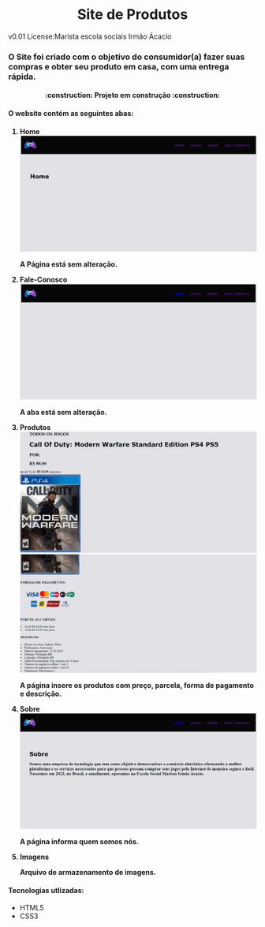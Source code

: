 <h1 align="center">Site de Produtos</h1>
<p>v0.01 License:Marista escola sociais Irmão Ácacio</p>
<h3>O Site foi criado com o objetivo do consumidor(a) fazer suas compras e obter seu produto em casa, com uma entrega rápida.</h3>
<h4 align="center"> :construction: Projeto em construção :construction:</h4>
<h4>O website contém as seguintes abas:<h4>
<ol>
<li>Home</li>
<img src=Imagenss/Captura%20de%20tela%202023-08-22%20092306.png>
<p> A Página está sem alteração.</p>
<li>Fale-Conosco</li>
<img src=Imagenss/Captura%20de%20tela%202023-08-25%20074644.png>
<p> A aba está sem alteração.</p>
<li>Produtos</li>
<img src=Imagenss/Captura%20de%20tela%202023-08-25%20075939.png>
<img src=Imagenss/Captura%20de%20tela%202023-08-25%20080254.png>
<p> A página insere os produtos com preço, parcela, forma de pagamento e descrição.
<li>Sobre</li><img src=Imagenss/Captura%20de%20tela%202023-08-25%20081010.png>
<p>A página informa quem somos nós.</p>
<li>Imagens</li>
<p>Arquivo de armazenamento de imagens.</p>
</ol> 
<h4>Tecnologias utlizadas:</h4>
<ul>
<li>HTML5</li>
<li>CSS3</li>
</ul>



